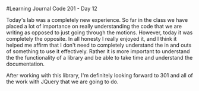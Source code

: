 #Learning Journal Code 201 - Day 12

Today's lab was a completely new experience. So far in the class we have placed a lot of importance on really understanding the code that we are writing as opposed to just going through the motions. However, today it was completely the opposite. In all honesty I really enjoyed it, and I think it helped me affirm that I don't need to completely understand the in and outs of something to use it effectively. Rather it is more important to understand the the functionality of a library and be able to take time and understand the documentation.

After working with this library, I'm definitely looking forward to 301 and all of the work with JQuery that we are going to do.
